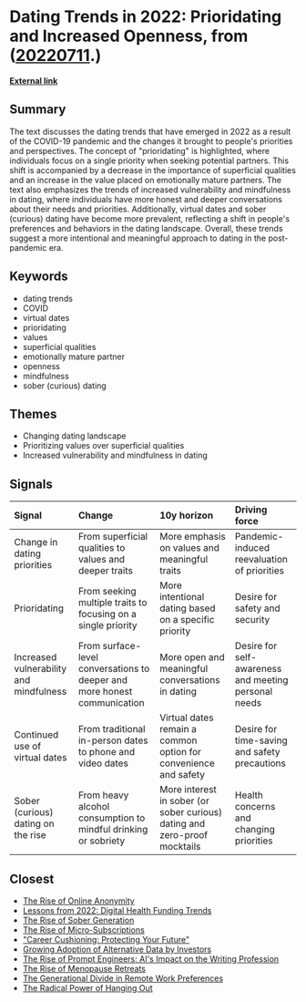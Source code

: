 # __Dating Trends in 2022: Prioridating and Increased Openness__, from ([20220711](https://kghosh.substack.com/p/20220711).)

__[External link](https://mashable.com/article/best-of-dating-top-trends-2022)__



## Summary

The text discusses the dating trends that have emerged in 2022 as a result of the COVID-19 pandemic and the changes it brought to people's priorities and perspectives. The concept of "prioridating" is highlighted, where individuals focus on a single priority when seeking potential partners. This shift is accompanied by a decrease in the importance of superficial qualities and an increase in the value placed on emotionally mature partners. The text also emphasizes the trends of increased vulnerability and mindfulness in dating, where individuals have more honest and deeper conversations about their needs and priorities. Additionally, virtual dates and sober (curious) dating have become more prevalent, reflecting a shift in people's preferences and behaviors in the dating landscape. Overall, these trends suggest a more intentional and meaningful approach to dating in the post-pandemic era.

## Keywords

* dating trends
* COVID
* virtual dates
* prioridating
* values
* superficial qualities
* emotionally mature partner
* openness
* mindfulness
* sober (curious) dating

## Themes

* Changing dating landscape
* Prioritizing values over superficial qualities
* Increased vulnerability and mindfulness in dating

## Signals

| Signal                                  | Change                                                                   | 10y horizon                                                               | Driving force                                        |
|:----------------------------------------|:-------------------------------------------------------------------------|:--------------------------------------------------------------------------|:-----------------------------------------------------|
| Change in dating priorities             | From superficial qualities to values and deeper traits                   | More emphasis on values and meaningful traits                             | Pandemic-induced reevaluation of priorities          |
| Prioridating                            | From seeking multiple traits to focusing on a single priority            | More intentional dating based on a specific priority                      | Desire for safety and security                       |
| Increased vulnerability and mindfulness | From surface-level conversations to deeper and more honest communication | More open and meaningful conversations in dating                          | Desire for self-awareness and meeting personal needs |
| Continued use of virtual dates          | From traditional in-person dates to phone and video dates                | Virtual dates remain a common option for convenience and safety           | Desire for time-saving and safety precautions        |
| Sober (curious) dating on the rise      | From heavy alcohol consumption to mindful drinking or sobriety           | More interest in sober (or sober curious) dating and zero-proof mocktails | Health concerns and changing priorities              |

## Closest

* [The Rise of Online Anonymity](52a829c92d96543f396d37b44440c475)
* [Lessons from 2022: Digital Health Funding Trends](94a0e8fa4feeea0751c7d3ea8ffd1302)
* [The Rise of Sober Generation](94960bd3c0ad4c594fd56651f4087128)
* [The Rise of Micro-Subscriptions](01dd20372573227317c7126faacfec9b)
* ["Career Cushioning: Protecting Your Future"](9f6a82373421931ea7e960ae526ff457)
* [Growing Adoption of Alternative Data by Investors](6df05418720b20b7f2cec0056111cae6)
* [The Rise of Prompt Engineers: AI's Impact on the Writing Profession](7deb1de0960ac64f860d34b9a353deb5)
* [The Rise of Menopause Retreats](045add002e344d1657fe658e0ebe6b41)
* [The Generational Divide in Remote Work Preferences](5a10c88b2c7660dac07161b1f5089e57)
* [The Radical Power of Hanging Out](edbb7336dfb26098bcc966ca17c074b9)